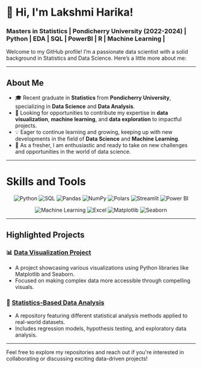 # 👋 Hi, I'm Lakshmi Harika!

### Masters in Statistics | Pondicherry University (2022-2024) | Python | EDA | SQL | PowerBI | R | Machine Learning |


Welcome to my GitHub profile! I’m a passionate data scientist with a solid background in Statistics and Data Science. Here’s a little more about me:

---

## About Me
- 🎓 Recent graduate in **Statistics** from **Pondicherry University**, specializing in **Data Science** and **Data Analysis**.
- 🚀 Looking for opportunities to contribute my expertise in **data visualization**, **machine learning**, and **data exploration** to impactful projects.
- 💡 Eager to continue learning and growing, keeping up with new developments in the field of **Data Science** and **Machine Learning**.
- 🌱 As a fresher, I am enthusiastic and ready to take on new challenges and opportunities in the world of data science.

---

# Skills and Tools
<p align="center">
  <img src="https://img.shields.io/badge/Python-3776AB?style=for-the-badge&logo=python&logoColor=white" alt="Python">
  <img src="https://img.shields.io/badge/SQL-4479A1?style=for-the-badge&logo=sql&logoColor=white" alt="SQL">
  <img src="https://img.shields.io/badge/Pandas-150458?style=for-the-badge&logo=pandas&logoColor=white" alt="Pandas">
  <img src="https://img.shields.io/badge/NumPy-013243?style=for-the-badge&logo=numpy&logoColor=white" alt="NumPy">
  <img src="https://img.shields.io/badge/Polars-FFFFFF?style=for-the-badge&logo=polars&logoColor=black" alt="Polars">
  <img src="https://img.shields.io/badge/Streamlit-FF4B4B?style=for-the-badge&logo=streamlit&logoColor=white" alt="Streamlit">
  <img src="https://img.shields.io/badge/Power_BI-F2C811?style=for-the-badge&logo=powerbi&logoColor=black" alt="Power BI">
</p>
<p align="center">
  <img src="https://img.shields.io/badge/Machine_Learning-FF6F61?style=for-the-badge&logo=scikitlearn&logoColor=white" alt="Machine Learning">
  <img src="https://img.shields.io/badge/Excel-217346?style=for-the-badge&logo=microsoftexcel&logoColor=white" alt="Excel">
  <img src="https://img.shields.io/badge/Matplotlib-11557C?style=for-the-badge&logo=matplotlib&logoColor=white" alt="Matplotlib">
  <img src="https://img.shields.io/badge/Seaborn-4C72B0?style=for-the-badge&logo=seaborn&logoColor=white" alt="Seaborn">
</p>

---

## Highlighted Projects

### 📊 [Data Visualization Project](https://github.com/yourusername/data-visualization)
- A project showcasing various visualizations using Python libraries like Matplotlib and Seaborn.
- Focused on making complex data more accessible through compelling visuals.

### 🧮 [Statistics-Based Data Analysis](https://github.com/yourusername/statistics-analysis)
- A repository featuring different statistical analysis methods applied to real-world datasets.
- Includes regression models, hypothesis testing, and exploratory data analysis.

---

Feel free to explore my repositories and reach out if you're interested in collaborating or discussing exciting data-driven projects!
